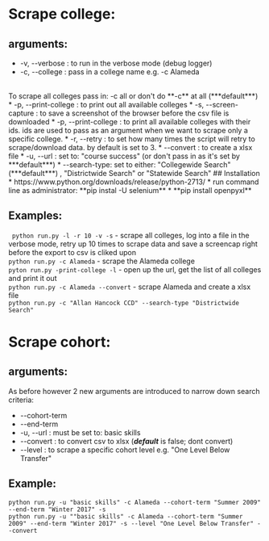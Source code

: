 # Scrape college:
## arguments:
* -v, --verbose : to run in the verbose mode (debug logger)
* -c, --college : pass in a college name e.g. -c Alameda
</br>
To scrape all colleges pass in: 
-c all or don't do **-c** at all (***default***)
* -p, --print-college : to print out all available colleges
* -s, --screen-capture : to save a screenshot of the browser before the csv file is downloaded
* -p, --print-college : to print all available colleges with their ids. ids are used to pass as an argument when we want to
scrape only a specific college.
* -r, --retry : to set how many times the script will retry to scrape/download data. by default is set to 3.
* --convert :  to create a xlsx file
* -u, --url : set to: "course success" (or don't pass in as it's set by ***default***)
* --search-type: set to either: "Collegewide Search" (***default***) , "Districtwide Search" or "Statewide Search"
## Installation
* https://www.python.org/downloads/release/python-2713/
* run command line as administrator: **pip instal -U selenium**
* **pip install openpyxl**

## Examples:
``` python run.py -l -r 10 -v -s``` - scrape all colleges, log into a file in the verbose mode, 
retry up 10 times to scrape data and save a screencap right before the export to csv is cliked upon
</br>
```python run.py -c Alameda``` - scrape the Alameda college
</br>
```pyton run.py -print-college -l``` - open up the url, get the list of all colleges and print it out
</br>
```python run.py -c Alameda --convert``` - scrape Alameda and create a xlsx file
</br>
```python run.py -c "Allan Hancock CCD" --search-type "Districtwide Search"```

# Scrape cohort:
## arguments: 
As before however 2 new arguments are introduced to narrow down search criteria:
* --cohort-term 
* --end-term
* -u, --url : must be set to: basic skills
* --convert : to convert csv to xlsx (***default*** is false; dont convert)
* --level : to scrape a specific cohort level e.g. "One Level Below Transfer"

## Example:
``` python run.py -u "basic skills" -c Alameda --cohort-term "Summer 2009" --end-term "Winter 2017" -s ```
</br>
```python run.py -u ""basic skills" -c Alameda --cohort-term "Summer 2009" --end-term "Winter 2017" -s --level "One Level Below Transfer" --convert```